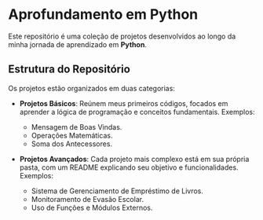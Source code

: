 # Aprofundamento em Python 

Este repositório é uma coleção de projetos desenvolvidos ao longo da minha jornada de aprendizado em **Python**.

## Estrutura do Repositório

Os projetos estão organizados em duas categorias:

- **Projetos Básicos**: Reúnem meus primeiros códigos, focados em aprender a lógica de programação e conceitos fundamentais. Exemplos:
  - Mensagem de Boas Vindas.
  - Operações Matemáticas.
  - Soma dos Antecessores.

- **Projetos Avançados**: Cada projeto mais complexo está em sua própria pasta, com um README explicando seu objetivo e funcionalidades. Exemplos:
  - Sistema de Gerenciamento de Empréstimo de Livros.
  - Monitoramento de Evasão Escolar.
  - Uso de Funções e Módulos Externos.

  
